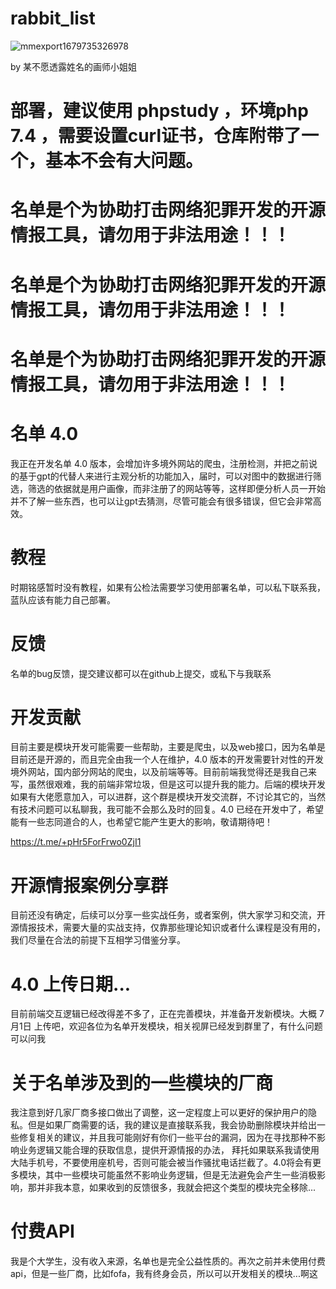 # rabbit_list
![mmexport1679735326978](https://user-images.githubusercontent.com/43908812/227708265-8259a756-90b9-4b8b-92b8-777054266f19.jpg)

by 某不愿透露姓名的画师小姐姐

# 部署，建议使用 phpstudy ，环境php 7.4 ，需要设置curl证书，仓库附带了一个，基本不会有大问题。

# 名单是个为协助打击网络犯罪开发的开源情报工具，请勿用于非法用途！！！

# 名单是个为协助打击网络犯罪开发的开源情报工具，请勿用于非法用途！！！

# 名单是个为协助打击网络犯罪开发的开源情报工具，请勿用于非法用途！！！

# 名单 4.0

我正在开发名单 4.0 版本，会增加许多境外网站的爬虫，注册检测，并把之前说的基于gpt的代替人来进行主观分析的功能加入，届时，可以对图中的数据进行筛选，筛选的依据就是用户画像，而非注册了的网站等等，这样即便分析人员一开始并不了解一些东西，也可以让gpt去猜测，尽管可能会有很多错误，但它会非常高效。

# 教程 

时期铭感暂时没有教程，如果有公检法需要学习使用部署名单，可以私下联系我，蓝队应该有能力自己部署。

# 反馈 

名单的bug反馈，提交建议都可以在github上提交，或私下与我联系


# 开发贡献 

目前主要是模块开发可能需要一些帮助，主要是爬虫，以及web接口，因为名单是目前还是开源的，而且完全由我一个人在维护，4.0 版本的开发需要针对性的开发境外网站，国内部分网站的爬虫，以及前端等等。目前前端我觉得还是我自己来写，虽然很艰难，我的前端非常垃圾，但是这可以提升我的能力。后端的模块开发如果有大佬愿意加入，可以进群，这个群是模块开发交流群，不讨论其它的，当然有技术问题可以私聊我，我可能不会那么及时的回复。4.0 已经在开发中了，希望能有一些志同道合的人，也希望它能产生更大的影响，敬请期待吧！

https://t.me/+pHr5ForFrwo0ZjI1

# 开源情报案例分享群

目前还没有确定，后续可以分享一些实战任务，或者案例，供大家学习和交流，开源情报技术，需要大量的实战支持，仅靠那些理论知识或者什么课程是没有用的，我们尽量在合法的前提下互相学习借鉴分享。

# 4.0 上传日期...

目前前端交互逻辑已经改得差不多了，正在完善模块，并准备开发新模块。大概 7月1日 上传吧，欢迎各位为名单开发模块，相关视屏已经发到群里了，有什么问题可以问我

# 关于名单涉及到的一些模块的厂商

我注意到好几家厂商多接口做出了调整，这一定程度上可以更好的保护用户的隐私。但是如果厂商需要的话，我的建议是直接联系我，我会协助删除模块并给出一些修复相关的建议，并且我可能刚好有你们一些平台的漏洞，因为在寻找那种不影响业务逻辑又能合理的获取信息，提供开源情报的办法，
拜托如果联系我请使用大陆手机号，不要使用座机号，否则可能会被当作骚扰电话拦截了。4.0将会有更多模块，其中一些模块可能虽然不影响业务逻辑，但是无法避免会产生一些消极影响，那并非我本意，如果收到的反馈很多，我就会把这个类型的模块完全移除...

# 付费API

我是个大学生，没有收入来源，名单也是完全公益性质的。再次之前并未使用付费api，但是一些厂商，比如fofa，我有终身会员，所以可以开发相关的模块...啊这
